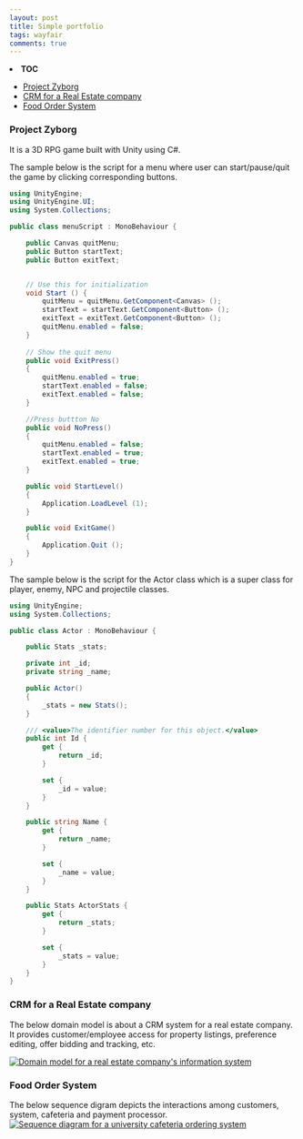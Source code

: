 ```yaml
---
layout: post
title: Simple portfolio
tags: wayfair
comments: true
---
```

<li>
<a><strong>TOC</strong></a>
</li>

* [Project Zyborg](#zyborg)
* [CRM for a Real Estate company](#realEstate)
* [Food Order System](#university)

<h3 id="zyborg">Project Zyborg</h3>

It is a 3D RPG game built with Unity using C#.

The sample below is the script for a menu where user can start/pause/quit the game by clicking corresponding buttons.

``` C#
using UnityEngine;
using UnityEngine.UI;
using System.Collections;

public class menuScript : MonoBehaviour {

	public Canvas quitMenu;
	public Button startText;
	public Button exitText;


	// Use this for initialization
	void Start () {
		quitMenu = quitMenu.GetComponent<Canvas> ();
		startText = startText.GetComponent<Button> ();
		exitText = exitText.GetComponent<Button> ();
		quitMenu.enabled = false;
	}
	
	// Show the quit menu
	public void ExitPress()
	{
		quitMenu.enabled = true;
		startText.enabled = false;
		exitText.enabled = false;
	}

	//Press buttton No
	public void NoPress()
	{
		quitMenu.enabled = false;
		startText.enabled = true;
		exitText.enabled = true;
	}

	public void StartLevel()
	{
		Application.LoadLevel (1);
	}

	public void ExitGame()
	{
		Application.Quit ();
	}
}
```

The sample below is the script for the Actor class which is a super class for player, enemy, NPC and projectile classes.
``` C#
using UnityEngine;
using System.Collections;

public class Actor : MonoBehaviour {

    public Stats _stats;

    private int _id;
    private string _name;

    public Actor()
    {
        _stats = new Stats();
    }

    /// <value>The identifier number for this object.</value>
    public int Id {
        get {
            return _id;
        }

        set {
            _id = value;
        }
    }

    public string Name {
        get {
            return _name;
        }

        set {
            _name = value;
        }
    }

    public Stats ActorStats {
        get {
            return _stats;
        }

        set {
            _stats = value;
        }
    }
}
```

<h3 id="realEstate">CRM for a Real Estate company</h3>

The below domain model is about a CRM system for a real estate company. It provides customer/employee access for property listings, preference editing, offer bidding and tracking, etc.

<a href="{{site.baseurl}}/public/image/Real estate company information system.png"><img alt="Domain model for a real estate company's information system" src="{{site.baseurl}}/public/image/Real estate company information system.png"/></a>

<h3 id="university">Food Order System</h3>

The below sequence digram depicts the interactions among customers, system, cafeteria and payment processor.
<a href="{{site.baseurl}}/public/image/Assignment 5-4.png"><img alt="Sequence diagram for a university cafeteria ordering system" src="{{site.baseurl}}/public/image/Assignment 5-4.png"/></a>